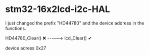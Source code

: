 # stm32-16x2lcd-i2c-HAL

I just changed the prefix "HD44780" and the device address in the functions.

HD44780_Clear() ❌ -----> lcd_Clear() ✔

device adress 0x27

